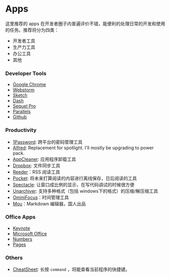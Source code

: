 # Apps

这里推荐的 apps 在开发者圈子内普遍评价不错，能便利的处理日常的开发和使用的任务。推荐将分为四类：
* 开发者工具
* 生产力工具
* 办公工具
* 其他

### Developer Tools
- [Google Chrome](https://www.google.com/intl/en/chrome/browser/)
- [Webstorm](http://tacosw.com/latexian/)
- [Sketch](http://www.valentina-db.com/en/valentina-studio-overview)
- [Dash](http://www.valentina-db.com/en/valentina-studio-overview)
- [Sequel Pro](http://www.valentina-db.com/en/valentina-studio-overview)
- [Parallels]()
- [Github]()


### Productivity
- [1Password](https://agilebits.com/onepassword): 跨平台的密码管理工具
- [Alfred](http://www.alfredapp.com/): Replacement for spotlight. I'll mostly be upgrading to power pack.
- [AppCleaner](http://www.freemacsoft.net/appcleaner/): 应用程序卸载工具
- [Dropbox](https://www.dropbox.com/): 文件同步工具
- [Reeder]()：RSS 阅读工具
- [Pocket](https://getpocket.com): 将未来打算阅读的内容进行离线保存，日后阅读的工具
- [Spectacle](http://spectacleapp.com/): 让窗口成比例的显示，在写代码调试的时候很方便
- [Unarchiver](http://wakaba.c3.cx/s/apps/unarchiver.html): 支持多种格式（包括 windows下的格式）的压缩/解压缩工具
- [OminiFocus]()：时间管理工具
- [Mou]()：Markdown 编辑器，国人出品

### Office Apps
- [Keynote](http://www.apple.com/mac/keynote/)
- [Microsoft Office](http://www.microsoft.com/mac/buy)
- [Numbers](http://www.apple.com/mac/numbers/)
- [Pages](http://www.apple.com/mac/pages/)

### Others
- [CheatSheet](http://www.grandtotal.biz/CheatSheet/): 长按 `command` ，将能查看当前程序的快捷键。
